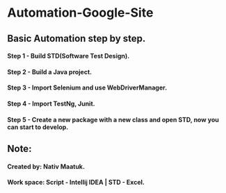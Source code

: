 # Automation-Google-Site

## Basic Automation step by step.
#### Step 1 - Build STD(Software Test Design).
#### Step 2 - Build a Java project.
#### Step 3 - Import Selenium and use WebDriverManager.
#### Step 4 - Import TestNg, Junit.
#### Step 5 - Create a new package with a new class and open STD, now you can start to develop.

## Note:
#### Created by: Nativ Maatuk.
#### Work space: Script - Intellij IDEA | STD - Excel.